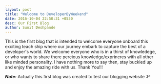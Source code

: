 ```yaml
---
layout: post
title: "Welcome to DeveloperByWeekend"
date: 2016-10-04 22:50:31 +0530
desc: Our First Blog
author: Sunit Deshpande
---
```


This is the first blog that is intended to welcome everyone onboard this exciting teach ship where our journey embark to capture the best of a developer's world. We welcome everyone who is in a thirst of knowledege, or who wants to share there percious knowledge/exprincres with all other like minded personality. I have nothing more to say then, stay buckled up and enjoy the amazing ride with us. Thank You!!!

***Note:*** Actually this first blog was created to test our blogging website :P